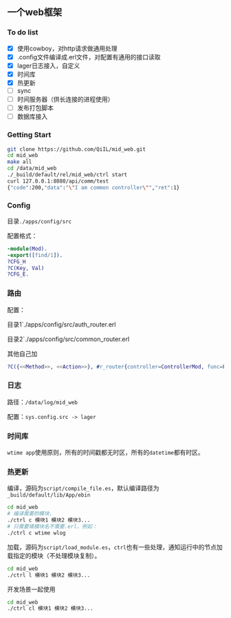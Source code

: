 ## 一个web框架

### To do list

- [X] 使用cowboy，对http请求做通用处理
- [X] .config文件编译成.erl文件，对配置有通用的接口读取
- [X] lager日志接入，自定义
- [X] 时间库
- [X] 热更新
- [ ] sync
- [ ] 时间服务器（供长连接的进程使用）
- [ ] 发布打包脚本
- [ ] 数据库接入

### Getting Start
```bash
git clone https://github.com/QiIL/mid_web.git
cd mid_web
make all
cd /data/mid_web
./_build/default/rel/mid_web/ctrl start
curl 127.0.0.1:8080/api/comm/test
{"code":200,"data":"\"I am common controller\"","ret":1}
```

### Config
目录`./apps/config/src`

配置格式：
```erlang
-module(Mod).
-export([find/1]).
?CFG_H
?C(Key, Val)
?CFG_E.
```

### 路由
配置：

目录1`./apps/config/src/auth_router.erl

目录2`./apps/config/src/common_router.erl

其他自己加
```erlang
?C({<<Method>>, <<Action>>}, #r_router{controller=ControllerMod, func=Func})
```

### 日志

路径：`/data/log/mid_web`

配置：`sys.config.src -> lager`

### 时间库
`wtime app`使用原则，所有的时间戳都无时区，所有的`datetime`都有时区。

### 热更新

编译，源码为`script/compile_file.es`，默认编译路径为`_build/default/lib/App/ebin`
``` bash
cd mid_web
# 编译需要的模块，
./ctrl c 模块1 模块2 模块3...
# 只需要填模块名不需要.erl，例如：
./ctrl c wtime wlog
```
加载，源码为`script/load_module.es`，`ctrl`也有一些处理，通知运行中的节点加载指定的模块（不处理模块复制）。
``` bash
cd mid_web
./ctrl l 模块1 模块2 模块3...
```
开发场景一起使用
``` bash
cd mid_web
./ctrl cl 模块1 模块2 模块3...
```